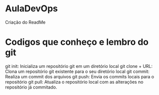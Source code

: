 # AulaDevOps
Criação do ReadMe

<h1>Codigos que conheço e lembro do git</h1>

git init: Inicializa um repositório git em um diretório local
git clone + URL: Clona um repositório git existente para o seu diretório local
git commit: Realiza um commit dos arquivos
git push: Envia os commits locais para o repositório
git pull: Atualiza o repositório local com as alterações no repositório já commitado.

